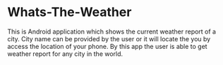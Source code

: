# Whats-The-Weather
This is Android application which shows the current weather report of a city. City name can be provided by the user or it will locate the you by access the location of your phone. By this app the user is able to get weather report for any city in the world.
